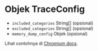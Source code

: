 # Objek TraceConfig

* `included_categories` String[] (opsional)
* `excluded_categories` String[] (opsional)
* `memory_dump_config` Objek (opsional)

Lihat contohnya di [Chromium docs](https://chromium.googlesource.com/chromium/src/+/master/docs/memory-infra/memory_infra_startup_tracing.md#the-advanced-way).
